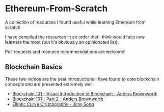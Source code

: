 # Ethereum-From-Scratch
A collection of resources I found useful while learning Ethereum from scratch.

I have compiled the resources in an order that I think would help new learners the most (but it's obviously an opinionated list).

Pull requests and resource recommendations are welcome!

## Blockchain Basics

These two videos are the best introductions I have found to core blockchain concepts and are presented extremely well

- [Blockchain 101 - Visual Introduction to Blockchain - Anders Brownworth](https://www.youtube.com/watch?v=_160oMzblY8)
- [Blockchain 101 - Part 2 - Anders Brownworth](https://www.youtube.com/watch?v=xIDL_akeras)
- [Elliptic Curve Cryptography - Jimy Song](https://www.youtube.com/watch?v=e6voIwB-An4)
